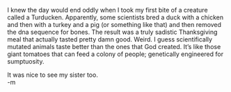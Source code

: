 <p>I knew the day would end oddly when I took my first bite of a creature called a Turducken. Apparently, some scientists bred a duck with a chicken and then with a turkey and a pig (or something like that) and then removed the dna sequence for bones. The result was a truly sadistic Thanksgiving meal that actually tasted pretty damn good. Weird. I guess scientifically mutated animals taste better than the ones that God created. It&#8217;s like those giant tomatoes that can feed a colony of people; genetically engineered for sumptuosity.</p>
<p>It was nice to see my sister too.<br />
-m
